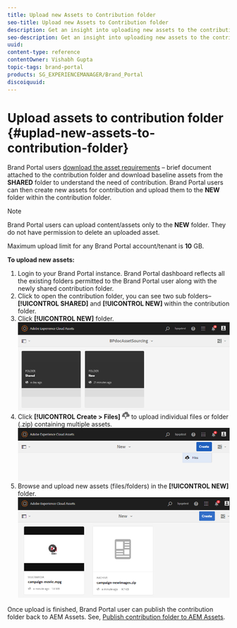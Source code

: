 ```yaml
---
title: Upload new Assets to Contribution folder
seo-title: Upload new Assets to Contribution folder
description: Get an insight into uploading new assets to the contribution folder in Brand Portal.
seo-description: Get an insight into uploading new assets to the contribution folder in Brand Portal.
uuid: 
content-type: reference
contentOwner: Vishabh Gupta
topic-tags: brand-portal
products: SG_EXPERIENCEMANAGER/Brand_Portal
discoiquuid: 
---
```


# Upload assets to contribution folder {#uplad-new-assets-to-contribution-folder}

Brand Portal users [download the asset requirements](brand-portal-download-asset-requirements.md) – brief document attached to the contribution folder and download baseline assets from the **SHARED** folder to understand the need of contribution. 
Brand Portal users can then create new assets for contribution and upload them to the **NEW** folder within the contribution folder.

>[!NOTE]
>
>Brand Portal users can upload content/assets only to the **NEW** folder. They do not have permission to delete an uploaded asset.
>
>Maximum upload limit for any Brand Portal account/tenant is **10** GB.


**To upload new assets:**

1. Login to your Brand Portal instance.
Brand Portal dashboard reflects all the existing folders permitted to the Brand Portal user along with the newly shared contribution folder.
1. Click to open the contribution folder, you can see two sub folders–**[!UICONTROL SHARED]** and **[!UICONTROL NEW]** within the contribution folder.
1. Click **[!UICONTROL NEW]** folder.
![](assets/upload-new-assets1.png)
1. Click **[!UICONTROL Create > Files]** ![](assets/upload.png) to upload individual files or folder (.zip) containing multiple assets.
![](assets/upload-new-assets2.png)
1. Browse and upload new assets (files/folders) in the **[!UICONTROL NEW]** folder.
![](assets/upload-new-assets3.png)

Once upload is finished, Brand Portal user can publish the contribution folder back to AEM Assets. See, [Publish contribution folder to AEM Assets](brand-portal-publish-contribution-folder-to-aem-assets.md).